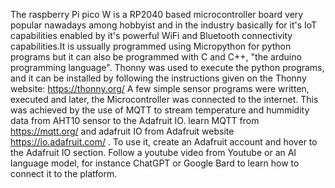 The raspberry Pi pico W is a RP2040 based microcontroller board very popular nawadays among hobbyist and in the industry basically for it's IoT capabilities enabled by it's powerful WiFi and Bluetooth connectivity capabilities.It is ussually programmed using Micropython
for python programs but it can also be programmed with C and C++, "the arduino programming language". Thonny was used to execute the python programs, and it can be installed by following the instructions given on the Thonny website: https://thonny.org/
A few simple sensor programs were written, executed and later, the Microcontroller was connected to the internet. This was achieved by the use of MQTT to stream temperature and hummidity data from AHT10 sensor to the Adafruit IO. learn MQTT from
https://mqtt.org/ and adafruit IO from Adafruit website https://io.adafruit.com/ . To use it, create an Adafruit account and hover to the Adafruit IO section. Follow a youtube video from Youtube or an AI language model, for instance ChatGPT or Google Bard to learn how to connect it to the platform.
